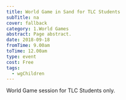 ```yaml
---
title: World Game in Sand for TLC Students
subTitle: na
cover: fallback
category: 1.World Games
abstract: Page abstract.
date: 2018-09-18
fromTime: 9.00am
toTime: 12.00am
type: event
cost: Free
tags:
  - wgChildren
---
```


World Game session for TLC Students only.

